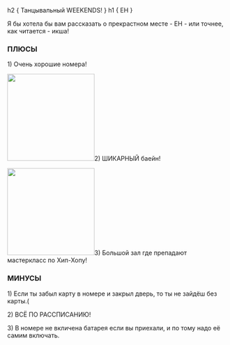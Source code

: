 <html>
    h2 {
    Танцывальный WEEKENDS!
       }
    h1 {
    EH
       }
    <p>Я бы хотела бы вам рассказать о прекрастном месте - EH - или точнее, как читается - икша!</p>
    <h3 style ="text-aling: center">ПЛЮСЫ</h3>
    <p>1) Очень хорошие номера!</p>
       <img src="https://p2.zoon.ru/preview/-MmutcBy5U_A7RbHHOouew/2400x1500x75/1/6/b/original_5e82da6f538e9756f130bed6_5e82dc4884240.jpg"/ height="200px"
    <p>2) ШИКАРНЫЙ баейн!</p>
       <img src="https://vlagere.ru/upload/iblock/7c5/7c5bf67875a55379b094fb82c1952a3a.jpg"/ height="200px"
    <p>3) Большой зал где препадают мастеркласс по Хип-Хопу!</p>
    <h3 style ="text-aling: center">МИНУСЫ</h3>
    <p>1) Если ты забыл карту в номере и закрыл дверь, то ты не зайдёш без карты.(</p>
    <p>2) ВСЁ ПО РАССПИСАНИЮ!</p>
    <p>3) В номере не вкличена батарея если вы приехали, и по тому надо её самим включать.</p>  
</html>
